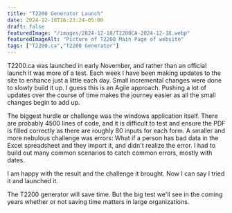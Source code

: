 ```yaml
---
title: "T2200 Generator Launch"
date: 2024-12-18T16:23:24-05:00
draft: false 
featuredImage: "/images/2024-12-18/T2200CA-2024-12-18.webp"
featuredImageAlt: "Picture of T2200 Main Page of website"
tags: ["T2200.ca","T2200 Generator"]
---
```


T2200.ca was launched in early November, and rather than an official launch it was more of a test.
Each week I have been making updates to the site to enhance just a little each day. Small incremental
changes were done to slowly build it up. I guess this is an Agile approach. Pushing a lot of updates 
over the course of time makes the journey easier as all the small changes begin to add up.

The biggest hurdle or challenge was the windows application itself. There are probably 4500 lines 
of code, and it is difficult to test and ensure the PDF is filled correctly as there are roughly 
80 inputs for each form. A smaller and more nebulous challenge was errors: What if a person has bad 
data in the Excel spreadsheet and they import it, and didn't realize the error. I had to build out
many common scenarios to catch common errors, mostly with dates.

I am happy with the result and the challenge it brought. Now I can say I tried it and launched it. 

The T2200 generator will save time. But the big test we'll see in the coming years whether or not 
saving time matters in large organizations.




